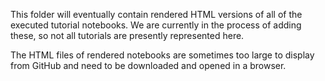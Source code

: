 This folder will eventually contain rendered HTML versions of all of the executed tutorial notebooks. We are currently in the process of adding these, so not all tutorials are presently represented here.

The HTML files of rendered notebooks are sometimes too large to display from GitHub and need to be downloaded and opened in a browser.
